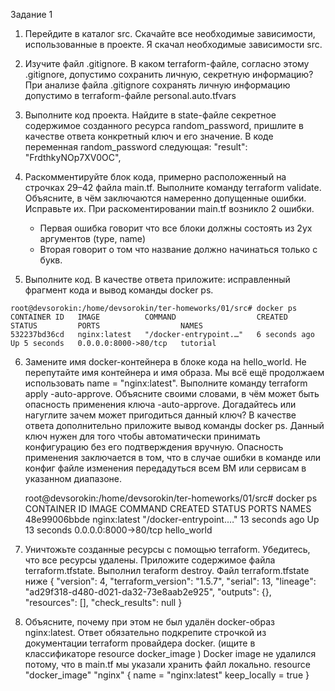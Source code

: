 Задание 1

1. Перейдите в каталог src. Скачайте все необходимые зависимости, использованные в проекте.
	Я скачал необходимые зависимости src.

2. Изучите файл .gitignore. В каком terraform-файле, согласно этому .gitignore, допустимо сохранить личную, секретную информацию?
	При анализе файла .gitignore сохранять личную информацию допустимо в terraform-файле personal.auto.tfvars

3. Выполните код проекта. Найдите в state-файле секретное содержимое созданного ресурса random_password, пришлите в качестве ответа конкретный ключ и его значение.
	В коде переменная random_password следующая: "result": "FrdthkyNOp7XV0OC",

5. Раскомментируйте блок кода, примерно расположенный на строчках 29–42 файла main.tf. Выполните команду terraform validate. Объясните, в чём заключаются намеренно допущенные ошибки. Исправьте их.
	 При раскоментировании main.tf возникло 2 ошибки.
	- Первая ошибка говорит что все блоки должны состоять из 2ух аргументов (type, name)
	- Вторая говорит о том что название должно начинаться только с букв. 

6. Выполните код. В качестве ответа приложите: исправленный фрагмент кода и вывод команды docker ps.

```
root@devsorokin:/home/devsorokin/ter-homeworks/01/src# docker ps
CONTAINER ID   IMAGE          COMMAND                  CREATED         STATUS         PORTS                  NAMES
532237bd36cd   nginx:latest   "/docker-entrypoint.…"   6 seconds ago   Up 5 seconds   0.0.0.0:8000->80/tcp   tutorial
```   

6. Замените имя docker-контейнера в блоке кода на hello_world. Не перепутайте имя контейнера и имя образа. Мы всё ещё продолжаем использовать name = "nginx:latest". Выполните команду terraform apply -auto-approve. Объясните своими словами, в чём может быть опасность применения ключа -auto-approve. Догадайтесь или нагуглите зачем может пригодиться данный ключ? В качестве ответа дополнительно приложите вывод команды docker ps.
	Данный ключ нужен для того чтобы автоматически принимать конфигурацию без его подтверждения вручную. Опасность применения заключается в том, что в случае ошибки в команде или конфиг файле 
	изменения передадуться всем ВМ или сервисам в указанном диапазоне.

	root@devsorokin:/home/devsorokin/ter-homeworks/01/src# docker ps
	CONTAINER ID   IMAGE          COMMAND                  CREATED          STATUS          PORTS                  NAMES
	48e99006bbde   nginx:latest   "/docker-entrypoint.…"   13 seconds ago   Up 13 seconds   0.0.0.0:8000->80/tcp   hello_world

7. Уничтожьте созданные ресурсы с помощью terraform. Убедитесь, что все ресурсы удалены. Приложите содержимое файла terraform.tfstate.
 Выполнил teraform destroy. Файл terraform.tfstate ниже
{
  "version": 4,
  "terraform_version": "1.5.7",
  "serial": 13,
  "lineage": "ad29f318-d480-d021-da32-73e8aab2e925",
  "outputs": {},
  "resources": [],
  "check_results": null
}

8. Объясните, почему при этом не был удалён docker-образ nginx:latest. Ответ обязательно подкрепите строчкой из документации terraform провайдера docker. (ищите в классификаторе resource docker_image )
 Docker image не удалился потому, что в main.tf мы указали хранить файл локально. 
resource "docker_image" "nginx" {
  name         = "nginx:latest"
  keep_locally = true
}
